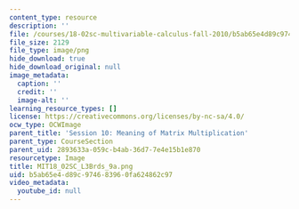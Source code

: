 ```yaml
---
content_type: resource
description: ''
file: /courses/18-02sc-multivariable-calculus-fall-2010/b5ab65e4d89c974683960fa624862c97_MIT18_02SC_L3Brds_9a.png
file_size: 2129
file_type: image/png
hide_download: true
hide_download_original: null
image_metadata:
  caption: ''
  credit: ''
  image-alt: ''
learning_resource_types: []
license: https://creativecommons.org/licenses/by-nc-sa/4.0/
ocw_type: OCWImage
parent_title: 'Session 10: Meaning of Matrix Multiplication'
parent_type: CourseSection
parent_uid: 2893633a-059c-b4ab-36d7-7e4e15b1e870
resourcetype: Image
title: MIT18_02SC_L3Brds_9a.png
uid: b5ab65e4-d89c-9746-8396-0fa624862c97
video_metadata:
  youtube_id: null
---
```

